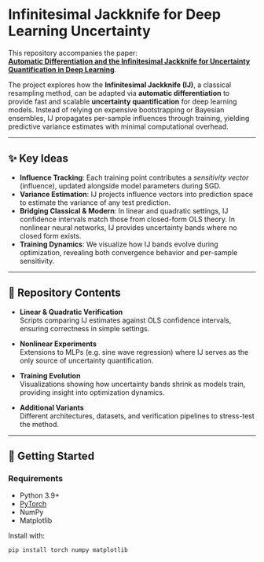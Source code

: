# Infinitesimal Jackknife for Deep Learning Uncertainty

This repository accompanies the paper:  
**[Automatic Differentiation and the Infinitesimal Jackknife for Uncertainty Quantification in Deep Learning](./main.tex)**.  

The project explores how the **Infinitesimal Jackknife (IJ)**, a classical resampling method, can be adapted via **automatic differentiation** to provide fast and scalable **uncertainty quantification** for deep learning models. Instead of relying on expensive bootstrapping or Bayesian ensembles, IJ propagates per-sample influences through training, yielding predictive variance estimates with minimal computational overhead.

---

## ✨ Key Ideas

- **Influence Tracking**: Each training point contributes a *sensitivity vector* (influence), updated alongside model parameters during SGD.  
- **Variance Estimation**: IJ projects influence vectors into prediction space to estimate the variance of any test prediction.  
- **Bridging Classical & Modern**: In linear and quadratic settings, IJ confidence intervals match those from closed-form OLS theory. In nonlinear neural networks, IJ provides uncertainty bands where no closed form exists.  
- **Training Dynamics**: We visualize how IJ bands evolve during optimization, revealing both convergence behavior and per-sample sensitivity.  

---

## 📂 Repository Contents

- **Linear & Quadratic Verification**  
  Scripts comparing IJ estimates against OLS confidence intervals, ensuring correctness in simple settings.  

- **Nonlinear Experiments**  
  Extensions to MLPs (e.g. sine wave regression) where IJ serves as the only source of uncertainty quantification.  

- **Training Evolution**  
  Visualizations showing how uncertainty bands shrink as models train, providing insight into optimization dynamics.  

- **Additional Variants**  
  Different architectures, datasets, and verification pipelines to stress-test the method.  

---

## 🚀 Getting Started

### Requirements
- Python 3.9+
- [PyTorch](https://pytorch.org/)
- NumPy
- Matplotlib

Install with:
```bash
pip install torch numpy matplotlib
